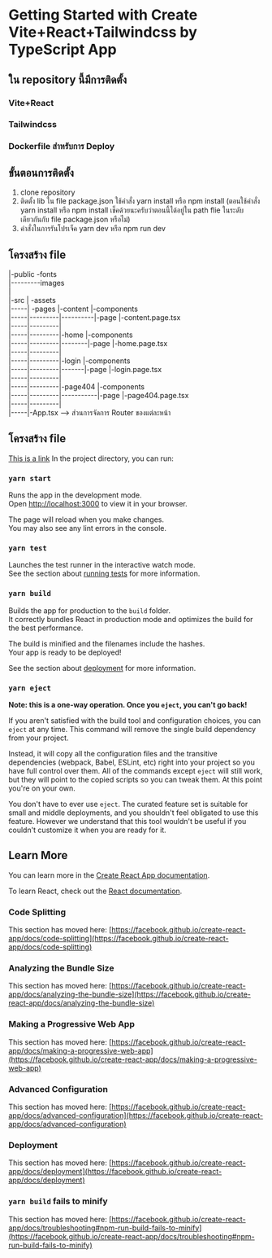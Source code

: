 # Getting Started with Create Vite+React+Tailwindcss by TypeScript App

## ใน repository นี้มีการติดตั้ง

### Vite+React

### Tailwindcss

### Dockerfile สำหรับการ Deploy

## ขั้นตอนการติดตั้ง

1. clone repository
2. ติดตั้ง lib ใน file package.json ใช้คำสั่ง yarn install หรือ npm install (ตอนใช้คำสั่ง yarn install หรือ npm install เช็คด้วยนะครับว่าตอนนี้ได้อยู่ใน path flie ในระดับเดียวกันกับ file package.json หรือไม่)
3. คำสั่งในการรันโปรเจ็ค yarn dev หรือ npm run dev

## โครงสร้าง file

|-public -fonts\
|---------images\
|\
|-src | -assets\
|-----| -pages |-content |-components\
|-----|---------|----------|-page |-content.page.tsx\
|-----|---------|\
|-----|---------|-home |-components\
|-----|---------|--------|-page |-home.page.tsx\
|-----|---------|\
|-----|---------|-login |-components\
|-----|---------|-------|-page |-login.page.tsx\
|-----|---------|\
|-----|---------|-page404 |-components\
|-----|---------|-----------|-page |-page404.page.tsx\
|-----|---------| \
|-----|-App.tsx --> ส่วนการจัดการ Router ของแต่ละหน้า

## โครงสร้าง file

[This is a link](src/)
In the project directory, you can run:

### `yarn start`

Runs the app in the development mode.\
Open [http://localhost:3000](http://localhost:3000) to view it in your browser.

The page will reload when you make changes.\
You may also see any lint errors in the console.

### `yarn test`

Launches the test runner in the interactive watch mode.\
See the section about [running tests](https://facebook.github.io/create-react-app/docs/running-tests) for more information.

### `yarn build`

Builds the app for production to the `build` folder.\
It correctly bundles React in production mode and optimizes the build for the best performance.

The build is minified and the filenames include the hashes.\
Your app is ready to be deployed!

See the section about [deployment](https://facebook.github.io/create-react-app/docs/deployment) for more information.

### `yarn eject`

**Note: this is a one-way operation. Once you `eject`, you can't go back!**

If you aren't satisfied with the build tool and configuration choices, you can `eject` at any time. This command will remove the single build dependency from your project.

Instead, it will copy all the configuration files and the transitive dependencies (webpack, Babel, ESLint, etc) right into your project so you have full control over them. All of the commands except `eject` will still work, but they will point to the copied scripts so you can tweak them. At this point you're on your own.

You don't have to ever use `eject`. The curated feature set is suitable for small and middle deployments, and you shouldn't feel obligated to use this feature. However we understand that this tool wouldn't be useful if you couldn't customize it when you are ready for it.

## Learn More

You can learn more in the [Create React App documentation](https://facebook.github.io/create-react-app/docs/getting-started).

To learn React, check out the [React documentation](https://reactjs.org/).

### Code Splitting

This section has moved here: [https://facebook.github.io/create-react-app/docs/code-splitting](https://facebook.github.io/create-react-app/docs/code-splitting)

### Analyzing the Bundle Size

This section has moved here: [https://facebook.github.io/create-react-app/docs/analyzing-the-bundle-size](https://facebook.github.io/create-react-app/docs/analyzing-the-bundle-size)

### Making a Progressive Web App

This section has moved here: [https://facebook.github.io/create-react-app/docs/making-a-progressive-web-app](https://facebook.github.io/create-react-app/docs/making-a-progressive-web-app)

### Advanced Configuration

This section has moved here: [https://facebook.github.io/create-react-app/docs/advanced-configuration](https://facebook.github.io/create-react-app/docs/advanced-configuration)

### Deployment

This section has moved here: [https://facebook.github.io/create-react-app/docs/deployment](https://facebook.github.io/create-react-app/docs/deployment)

### `yarn build` fails to minify

This section has moved here: [https://facebook.github.io/create-react-app/docs/troubleshooting#npm-run-build-fails-to-minify](https://facebook.github.io/create-react-app/docs/troubleshooting#npm-run-build-fails-to-minify)
